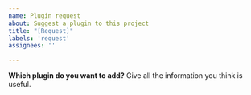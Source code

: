 ```yaml
---
name: Plugin request
about: Suggest a plugin to this project
title: "[Request]"
labels: 'request'
assignees: ''

---
```


**Which plugin do you want to add?**
Give all the information you think is useful.

